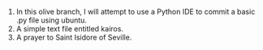 1.  In this olive branch, I will attempt to use a Python IDE to commit a basic .py file using ubuntu.  
2.  A simple text file entitled kairos.
3.  A prayer to Saint Isidore of Seville.
